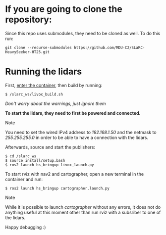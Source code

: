 # If you are going to clone the repository:

Since this repo uses submodules, they need to be cloned as well. To do this run:

```
git clone --recurse-submodules https://github.com/MDU-C2/SLaRC-HeavySeeker-HT25.git
```

# Running the lidars

First, [enter the container](docker/README.md), then build by running:

```
$ /slarc_ws/livox_build.sh
```

_Don't worry about the warnings, just ignore them_

**To start the lidars, they need to first be powered and connected.**

> [!NOTE]
> You need to set the wired IPv4 address to _192.168.1.50_ and the netmask to _255.255.255.0_ in order to be able to have a connection with the lidars.

Afterwards, source and start the publishers:

```
$ cd /slarc_ws
$ source install/setup.bash
$ ros2 launch hs_bringup livox_launch.py
```

To start rviz with nav2 and cartographer, open a new terminal in the container and run:

```
$ ros2 launch hs_bringup cartographer.launch.py
```

> [!NOTE]
> While it is possible to launch _cartographer_ without any errors, it does not do anything useful at this moment other than run rviz with a subsriber to one of the lidars.

Happy debugging :)
